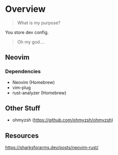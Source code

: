 
# Overview

> What is my purpose?

You store dev config.

> Oh my god....

## Neovim

### Dependencies

- Neovim (Homebrew)
- vim-plug
- rust-analyzer (Homebrew)

## Other Stuff

- ohmyzsh (https://github.com/ohmyzsh/ohmyzsh)

## Resources 
https://sharksforarms.dev/posts/neovim-rust/
